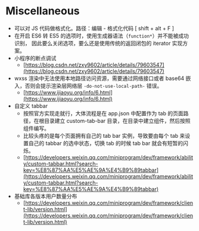 # Miscellaneous

* 可以对 JS 代码做格式化。路径：编辑 - 格式化代码 \[ shift + alt + F \]
* 在开启 ES6 转 ES5 的选项时，使用生成器语法（`function*`）并不能被成功识别， 因此要么关闭选项，要么还是使用传统的返回闭包的 iterator 实现方案。
* 小程序的断点调试
  * [https://blog.csdn.net/zxy9602/article/details/79603547](https://blog.csdn.net/zxy9602/article/details/79603547)
* wxss 渲染中无法使用本地路径访问资源，需要通过网络接口或者 base64 嵌入，否则会提示渲染层网络层 `-do-not-use-local-path-` 错误。
  * [https://www.ijiaoyu.org/info/6.html](https://www.ijiaoyu.org/info/6.html)
* 自定义 tabbar
  * 按照官方实现走就行，大体流程是在 app.json 中配置作为 tab 的页面路径，在根目录建立 custom-tab-bar 目录，在目录中建立组件，然后按照组件编写。
  * 比较头疼的是每个页面拥有自己的 tab bar 实例，导致要由每个 tab 来设置自己的 tabbar 的选中状态，切换 tab 的时候 tab bar 就会有短暂的闪烁。
  * [https://developers.weixin.qq.com/miniprogram/dev/framework/ability/custom-tabbar.html?search-key=%E8%87%AA%E5%AE%9A%E4%B9%89tabbar](https://developers.weixin.qq.com/miniprogram/dev/framework/ability/custom-tabbar.html?search-key=%E8%87%AA%E5%AE%9A%E4%B9%89tabbar)
* 基础库各版本用户数量分布
  * [https://developers.weixin.qq.com/miniprogram/dev/framework/client-lib/version.html](https://developers.weixin.qq.com/miniprogram/dev/framework/client-lib/version.html)

